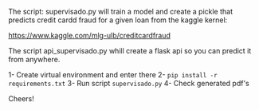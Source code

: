 The script: supervisado.py will train a model and create a pickle that predicts credit cardd
fraud for a given loan from the kaggle kernel:

https://www.kaggle.com/mlg-ulb/creditcardfraud

The script api_supervisado.py  whill create a flask api so you can predict it from anywhere.


1- Create virtual environment and enter there
2- ```pip install -r requirements.txt```
3- Run script ```supervisado.py```
4- Check generated pdf's


Cheers!
